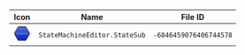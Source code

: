 | Icon | Name | File ID |
| ---  | ---  | ---     |
| ![](StateMachineEditor.StateSub.png) | `StateMachineEditor.StateSub` | `-6846459076406744578` |

